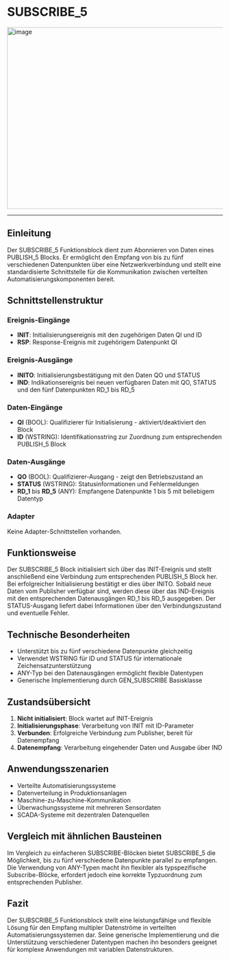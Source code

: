 # SUBSCRIBE_5

<img width="1291" height="424" alt="image" src="https://github.com/user-attachments/assets/9b4ee34a-5e64-472b-8ee6-32e06cb25d81" />

* * * * * * * * * *

## Einleitung
Der SUBSCRIBE_5 Funktionsblock dient zum Abonnieren von Daten eines PUBLISH_5 Blocks. Er ermöglicht den Empfang von bis zu fünf verschiedenen Datenpunkten über eine Netzwerkverbindung und stellt eine standardisierte Schnittstelle für die Kommunikation zwischen verteilten Automatisierungskomponenten bereit.

## Schnittstellenstruktur

### **Ereignis-Eingänge**
- **INIT**: Initialisierungsereignis mit den zugehörigen Daten QI und ID
- **RSP**: Response-Ereignis mit zugehörigem Datenpunkt QI

### **Ereignis-Ausgänge**
- **INITO**: Initialisierungsbestätigung mit den Daten QO und STATUS
- **IND**: Indikationsereignis bei neuen verfügbaren Daten mit QO, STATUS und den fünf Datenpunkten RD_1 bis RD_5

### **Daten-Eingänge**
- **QI** (BOOL): Qualifizierer für Initialisierung - aktiviert/deaktiviert den Block
- **ID** (WSTRING): Identifikationsstring zur Zuordnung zum entsprechenden PUBLISH_5 Block

### **Daten-Ausgänge**
- **QO** (BOOL): Qualifizierer-Ausgang - zeigt den Betriebszustand an
- **STATUS** (WSTRING): Statusinformationen und Fehlermeldungen
- **RD_1** bis **RD_5** (ANY): Empfangene Datenpunkte 1 bis 5 mit beliebigem Datentyp

### **Adapter**
Keine Adapter-Schnittstellen vorhanden.

## Funktionsweise
Der SUBSCRIBE_5 Block initialisiert sich über das INIT-Ereignis und stellt anschließend eine Verbindung zum entsprechenden PUBLISH_5 Block her. Bei erfolgreicher Initialisierung bestätigt er dies über INITO. Sobald neue Daten vom Publisher verfügbar sind, werden diese über das IND-Ereignis mit den entsprechenden Datenausgängen RD_1 bis RD_5 ausgegeben. Der STATUS-Ausgang liefert dabei Informationen über den Verbindungszustand und eventuelle Fehler.

## Technische Besonderheiten
- Unterstützt bis zu fünf verschiedene Datenpunkte gleichzeitig
- Verwendet WSTRING für ID und STATUS für internationale Zeichensatzunterstützung
- ANY-Typ bei den Datenausgängen ermöglicht flexible Datentypen
- Generische Implementierung durch GEN_SUBSCRIBE Basisklasse

## Zustandsübersicht
1. **Nicht initialisiert**: Block wartet auf INIT-Ereignis
2. **Initialisierungsphase**: Verarbeitung von INIT mit ID-Parameter
3. **Verbunden**: Erfolgreiche Verbindung zum Publisher, bereit für Datenempfang
4. **Datenempfang**: Verarbeitung eingehender Daten und Ausgabe über IND

## Anwendungsszenarien
- Verteilte Automatisierungssysteme
- Datenverteilung in Produktionsanlagen
- Maschine-zu-Maschine-Kommunikation
- Überwachungssysteme mit mehreren Sensordaten
- SCADA-Systeme mit dezentralen Datenquellen

## Vergleich mit ähnlichen Bausteinen
Im Vergleich zu einfacheren SUBSCRIBE-Blöcken bietet SUBSCRIBE_5 die Möglichkeit, bis zu fünf verschiedene Datenpunkte parallel zu empfangen. Die Verwendung von ANY-Typen macht ihn flexibler als typspezifische Subscribe-Blöcke, erfordert jedoch eine korrekte Typzuordnung zum entsprechenden Publisher.

## Fazit
Der SUBSCRIBE_5 Funktionsblock stellt eine leistungsfähige und flexible Lösung für den Empfang multipler Datenströme in verteilten Automatisierungssystemen dar. Seine generische Implementierung und die Unterstützung verschiedener Datentypen machen ihn besonders geeignet für komplexe Anwendungen mit variablen Datenstrukturen.
